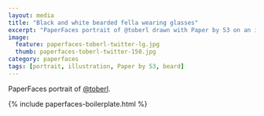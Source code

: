 ```yaml
---
layout: media
title: "Black and white bearded fella wearing glasses"
excerpt: "PaperFaces portrait of @toberl drawn with Paper by 53 on an iPad."
image: 
  feature: paperfaces-toberl-twitter-lg.jpg
  thumb: paperfaces-toberl-twitter-150.jpg
category: paperfaces
tags: [portrait, illustration, Paper by 53, beard]
---
```


PaperFaces portrait of [@toberl](http://twitter.com/toberl).

{% include paperfaces-boilerplate.html %}